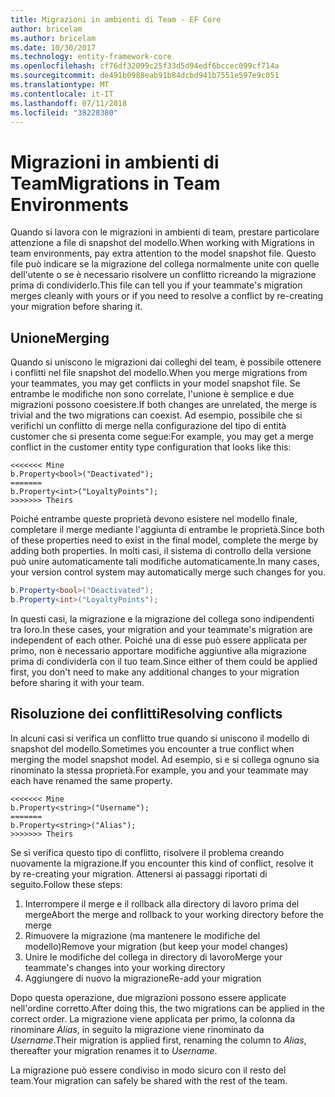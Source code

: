 ```yaml
---
title: Migrazioni in ambienti di Team - EF Core
author: bricelam
ms.author: bricelam
ms.date: 10/30/2017
ms.technology: entity-framework-core
ms.openlocfilehash: cf76df32099c25f33d5d94edf6bccec099cf714a
ms.sourcegitcommit: de491b0988eab91b84dcbd941b7551e597e9c051
ms.translationtype: MT
ms.contentlocale: it-IT
ms.lasthandoff: 07/11/2018
ms.locfileid: "38228380"
---
```

<a name="migrations-in-team-environments"></a><span data-ttu-id="49b92-102">Migrazioni in ambienti di Team</span><span class="sxs-lookup"><span data-stu-id="49b92-102">Migrations in Team Environments</span></span>
===============================
<span data-ttu-id="49b92-103">Quando si lavora con le migrazioni in ambienti di team, prestare particolare attenzione a file di snapshot del modello.</span><span class="sxs-lookup"><span data-stu-id="49b92-103">When working with Migrations in team environments, pay extra attention to the model snapshot file.</span></span> <span data-ttu-id="49b92-104">Questo file può indicare se la migrazione del collega normalmente unite con quelle dell'utente o se è necessario risolvere un conflitto ricreando la migrazione prima di condividerlo.</span><span class="sxs-lookup"><span data-stu-id="49b92-104">This file can tell you if your teammate's migration merges cleanly with yours or if you need to resolve a conflict by re-creating your migration before sharing it.</span></span>

<a name="merging"></a><span data-ttu-id="49b92-105">Unione</span><span class="sxs-lookup"><span data-stu-id="49b92-105">Merging</span></span>
-------
<span data-ttu-id="49b92-106">Quando si uniscono le migrazioni dai colleghi del team, è possibile ottenere i conflitti nel file snapshot del modello.</span><span class="sxs-lookup"><span data-stu-id="49b92-106">When you merge migrations from your teammates, you may get conflicts in your model snapshot file.</span></span> <span data-ttu-id="49b92-107">Se entrambe le modifiche non sono correlate, l'unione è semplice e due migrazioni possono coesistere.</span><span class="sxs-lookup"><span data-stu-id="49b92-107">If both changes are unrelated, the merge is trivial and the two migrations can coexist.</span></span> <span data-ttu-id="49b92-108">Ad esempio, possibile che si verifichi un conflitto di merge nella configurazione del tipo di entità customer che si presenta come segue:</span><span class="sxs-lookup"><span data-stu-id="49b92-108">For example, you may get a merge conflict in the customer entity type configuration that looks like this:</span></span>

    <<<<<<< Mine
    b.Property<bool>("Deactivated");
    =======
    b.Property<int>("LoyaltyPoints");
    >>>>>>> Theirs

<span data-ttu-id="49b92-109">Poiché entrambe queste proprietà devono esistere nel modello finale, completare il merge mediante l'aggiunta di entrambe le proprietà.</span><span class="sxs-lookup"><span data-stu-id="49b92-109">Since both of these properties need to exist in the final model, complete the merge by adding both properties.</span></span> <span data-ttu-id="49b92-110">In molti casi, il sistema di controllo della versione può unire automaticamente tali modifiche automaticamente.</span><span class="sxs-lookup"><span data-stu-id="49b92-110">In many cases, your version control system may automatically merge such changes for you.</span></span>

``` csharp
b.Property<bool>("Deactivated");
b.Property<int>("LoyaltyPoints");
```

<span data-ttu-id="49b92-111">In questi casi, la migrazione e la migrazione del collega sono indipendenti tra loro.</span><span class="sxs-lookup"><span data-stu-id="49b92-111">In these cases, your migration and your teammate's migration are independent of each other.</span></span> <span data-ttu-id="49b92-112">Poiché una di esse può essere applicata per primo, non è necessario apportare modifiche aggiuntive alla migrazione prima di condividerla con il tuo team.</span><span class="sxs-lookup"><span data-stu-id="49b92-112">Since either of them could be applied first, you don't need to make any additional changes to your migration before sharing it with your team.</span></span>

<a name="resolving-conflicts"></a><span data-ttu-id="49b92-113">Risoluzione dei conflitti</span><span class="sxs-lookup"><span data-stu-id="49b92-113">Resolving conflicts</span></span>
-------------------
<span data-ttu-id="49b92-114">In alcuni casi si verifica un conflitto true quando si uniscono il modello di snapshot del modello.</span><span class="sxs-lookup"><span data-stu-id="49b92-114">Sometimes you encounter a true conflict when merging the model snapshot model.</span></span> <span data-ttu-id="49b92-115">Ad esempio, si e si collega ognuno sia rinominato la stessa proprietà.</span><span class="sxs-lookup"><span data-stu-id="49b92-115">For example, you and your teammate may each have renamed the same property.</span></span>

    <<<<<<< Mine
    b.Property<string>("Username");
    =======
    b.Property<string>("Alias");
    >>>>>>> Theirs

<span data-ttu-id="49b92-116">Se si verifica questo tipo di conflitto, risolvere il problema creando nuovamente la migrazione.</span><span class="sxs-lookup"><span data-stu-id="49b92-116">If you encounter this kind of conflict, resolve it by re-creating your migration.</span></span> <span data-ttu-id="49b92-117">Attenersi ai passaggi riportati di seguito.</span><span class="sxs-lookup"><span data-stu-id="49b92-117">Follow these steps:</span></span>

1. <span data-ttu-id="49b92-118">Interrompere il merge e il rollback alla directory di lavoro prima del merge</span><span class="sxs-lookup"><span data-stu-id="49b92-118">Abort the merge and rollback to your working directory before the merge</span></span>
2. <span data-ttu-id="49b92-119">Rimuovere la migrazione (ma mantenere le modifiche del modello)</span><span class="sxs-lookup"><span data-stu-id="49b92-119">Remove your migration (but keep your model changes)</span></span>
3. <span data-ttu-id="49b92-120">Unire le modifiche del collega in directory di lavoro</span><span class="sxs-lookup"><span data-stu-id="49b92-120">Merge your teammate's changes into your working directory</span></span>
4. <span data-ttu-id="49b92-121">Aggiungere di nuovo la migrazione</span><span class="sxs-lookup"><span data-stu-id="49b92-121">Re-add your migration</span></span>

<span data-ttu-id="49b92-122">Dopo questa operazione, due migrazioni possono essere applicate nell'ordine corretto.</span><span class="sxs-lookup"><span data-stu-id="49b92-122">After doing this, the two migrations can be applied in the correct order.</span></span> <span data-ttu-id="49b92-123">La migrazione viene applicata per primo, la colonna da rinominare *Alias*, in seguito la migrazione viene rinominato da *Username*.</span><span class="sxs-lookup"><span data-stu-id="49b92-123">Their migration is applied first, renaming the column to *Alias*, thereafter your migration renames it to *Username*.</span></span>

<span data-ttu-id="49b92-124">La migrazione può essere condiviso in modo sicuro con il resto del team.</span><span class="sxs-lookup"><span data-stu-id="49b92-124">Your migration can safely be shared with the rest of the team.</span></span>
